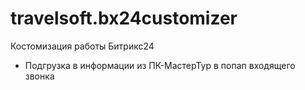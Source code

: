 # travelsoft.bx24customizer
Костомизация работы Битрикс24

* Подгрузка в информации из ПК-МастерТур в попап входящего звонка
